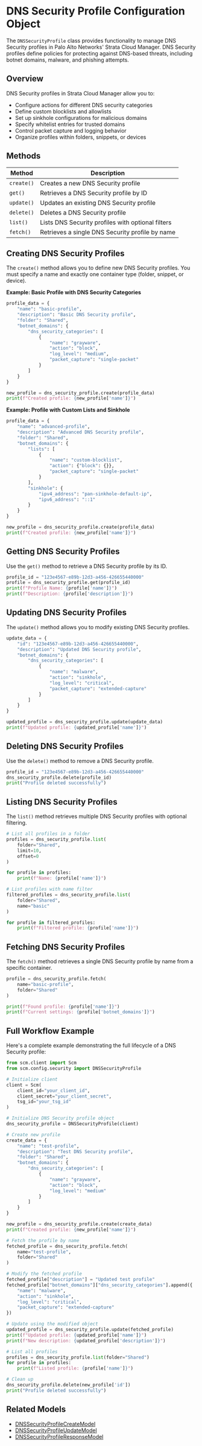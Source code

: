 # DNS Security Profile Configuration Object

The `DNSSecurityProfile` class provides functionality to manage DNS Security profiles in Palo Alto Networks' Strata
Cloud Manager.
DNS Security profiles define policies for protecting against DNS-based threats, including botnet domains, malware, and
phishing
attempts.

## Overview

DNS Security profiles in Strata Cloud Manager allow you to:

- Configure actions for different DNS security categories
- Define custom blocklists and allowlists
- Set up sinkhole configurations for malicious domains
- Specify whitelist entries for trusted domains
- Control packet capture and logging behavior
- Organize profiles within folders, snippets, or devices

## Methods

| Method     | Description                                       |
|------------|---------------------------------------------------|
| `create()` | Creates a new DNS Security profile                |
| `get()`    | Retrieves a DNS Security profile by ID            |
| `update()` | Updates an existing DNS Security profile          |
| `delete()` | Deletes a DNS Security profile                    |
| `list()`   | Lists DNS Security profiles with optional filters |
| `fetch()`  | Retrieves a single DNS Security profile by name   |

## Creating DNS Security Profiles

The `create()` method allows you to define new DNS Security profiles. You must specify a name and exactly one container
type (folder, snippet, or device).

**Example: Basic Profile with DNS Security Categories**

<div class="termy">

<!-- termynal -->

```python
profile_data = {
    "name": "basic-profile",
    "description": "Basic DNS Security profile",
    "folder": "Shared",
    "botnet_domains": {
        "dns_security_categories": [
            {
                "name": "grayware",
                "action": "block",
                "log_level": "medium",
                "packet_capture": "single-packet"
            }
        ]
    }
}

new_profile = dns_security_profile.create(profile_data)
print(f"Created profile: {new_profile['name']}")
```

</div>

**Example: Profile with Custom Lists and Sinkhole**

<div class="termy">

<!-- termynal -->

```python
profile_data = {
    "name": "advanced-profile",
    "description": "Advanced DNS Security profile",
    "folder": "Shared",
    "botnet_domains": {
        "lists": [
            {
                "name": "custom-blocklist",
                "action": {"block": {}},
                "packet_capture": "single-packet"
            }
        ],
        "sinkhole": {
            "ipv4_address": "pan-sinkhole-default-ip",
            "ipv6_address": "::1"
        }
    }
}

new_profile = dns_security_profile.create(profile_data)
print(f"Created profile: {new_profile['name']}")
```

</div>

## Getting DNS Security Profiles

Use the `get()` method to retrieve a DNS Security profile by its ID.

<div class="termy">

<!-- termynal -->

```python
profile_id = "123e4567-e89b-12d3-a456-426655440000"
profile = dns_security_profile.get(profile_id)
print(f"Profile Name: {profile['name']}")
print(f"Description: {profile['description']}")
```

</div>

## Updating DNS Security Profiles

The `update()` method allows you to modify existing DNS Security profiles.

<div class="termy">

<!-- termynal -->

```python
update_data = {
    "id": "123e4567-e89b-12d3-a456-426655440000",
    "description": "Updated DNS Security profile",
    "botnet_domains": {
        "dns_security_categories": [
            {
                "name": "malware",
                "action": "sinkhole",
                "log_level": "critical",
                "packet_capture": "extended-capture"
            }
        ]
    }
}

updated_profile = dns_security_profile.update(update_data)
print(f"Updated profile: {updated_profile['name']}")
```

</div>

## Deleting DNS Security Profiles

Use the `delete()` method to remove a DNS Security profile.

<div class="termy">

<!-- termynal -->

```python
profile_id = "123e4567-e89b-12d3-a456-426655440000"
dns_security_profile.delete(profile_id)
print("Profile deleted successfully")
```

</div>

## Listing DNS Security Profiles

The `list()` method retrieves multiple DNS Security profiles with optional filtering.

<div class="termy">

<!-- termynal -->

```python
# List all profiles in a folder
profiles = dns_security_profile.list(
    folder="Shared",
    limit=10,
    offset=0
)

for profile in profiles:
    print(f"Name: {profile['name']}")

# List profiles with name filter
filtered_profiles = dns_security_profile.list(
    folder="Shared",
    name="basic"
)

for profile in filtered_profiles:
    print(f"Filtered profile: {profile['name']}")
```

</div>

## Fetching DNS Security Profiles

The `fetch()` method retrieves a single DNS Security profile by name from a specific container.

<div class="termy">

<!-- termynal -->

```python
profile = dns_security_profile.fetch(
    name="basic-profile",
    folder="Shared"
)

print(f"Found profile: {profile['name']}")
print(f"Current settings: {profile['botnet_domains']}")
```

</div>

## Full Workflow Example

Here's a complete example demonstrating the full lifecycle of a DNS Security profile:

<div class="termy">

<!-- termynal -->

```python
from scm.client import Scm
from scm.config.security import DNSSecurityProfile

# Initialize client
client = Scm(
    client_id="your_client_id",
    client_secret="your_client_secret",
    tsg_id="your_tsg_id"
)

# Initialize DNS Security profile object
dns_security_profile = DNSSecurityProfile(client)

# Create new profile
create_data = {
    "name": "test-profile",
    "description": "Test DNS Security profile",
    "folder": "Shared",
    "botnet_domains": {
        "dns_security_categories": [
            {
                "name": "grayware",
                "action": "block",
                "log_level": "medium"
            }
        ]
    }
}

new_profile = dns_security_profile.create(create_data)
print(f"Created profile: {new_profile['name']}")

# Fetch the profile by name
fetched_profile = dns_security_profile.fetch(
    name="test-profile",
    folder="Shared"
)

# Modify the fetched profile
fetched_profile["description"] = "Updated test profile"
fetched_profile["botnet_domains"]["dns_security_categories"].append({
    "name": "malware",
    "action": "sinkhole",
    "log_level": "critical",
    "packet_capture": "extended-capture"
})

# Update using the modified object
updated_profile = dns_security_profile.update(fetched_profile)
print(f"Updated profile: {updated_profile['name']}")
print(f"New description: {updated_profile['description']}")

# List all profiles
profiles = dns_security_profile.list(folder="Shared")
for profile in profiles:
    print(f"Listed profile: {profile['name']}")

# Clean up
dns_security_profile.delete(new_profile['id'])
print("Profile deleted successfully")
```

</div>

## Related Models

- [DNSSecurityProfileCreateModel](../../models/security/dns_security_profile_models.md#dnssecurityprofilecreatemodel)
- [DNSSecurityProfileUpdateModel](../../models/security/dns_security_profile_models.md#dnssecurityprofileupdatemodel)
- [DNSSecurityProfileResponseModel](../../models/security/dns_security_profile_models.md#dnssecurityprofileresponsemodel)